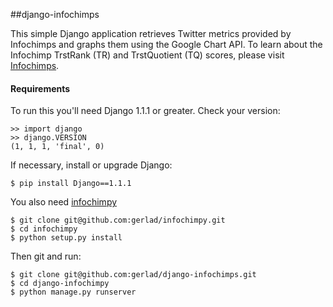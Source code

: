 ##django-infochimps

This simple Django application retrieves Twitter metrics provided by Infochimps and graphs them using the Google Chart API. To learn about the Infochimp TrstRank (TR) and TrstQuotient (TQ) scores, please visit [Infochimps](http://api.infochimps.com/describe/soc/net/tw/trstrank).

#### Requirements
To run this you'll need Django 1.1.1 or greater. Check your version:

    >> import django    
    >> django.VERSION   
    (1, 1, 1, 'final', 0)   

If necessary, install or upgrade Django:

    $ pip install Django==1.1.1 
    
You also need [infochimpy](https://github.com/gerlad/django-infochimps)
    
    $ git clone git@github.com:gerlad/infochimpy.git 
    $ cd infochimpy  
    $ python setup.py install    
    
Then git and run:

    $ git clone git@github.com:gerlad/django-infochimps.git 
    $ cd django-infochimpy  
    $ python manage.py runserver    